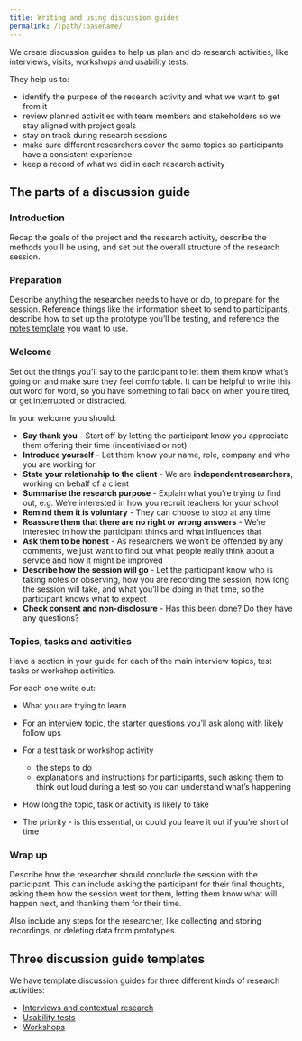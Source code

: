```yaml
---
title: Writing and using discussion guides
permalink: /:path/:basename/
---
```

We create discussion guides to help us plan and do research activities, like
interviews, visits, workshops and usability tests.

They help us to:

* identify the purpose of the research activity and what we want to get from it
* review planned activities with team members and stakeholders so we stay
  aligned with project goals
* stay on track during research sessions
* make sure different researchers cover the same topics so participants have a
  consistent experience
* keep a record of what we did in each research activity

## The parts of a discussion guide

### Introduction

Recap the goals of the project and the research activity, describe the methods
you’ll be using, and set out the overall structure of the research session.

### Preparation

Describe anything the researcher needs to have or do, to prepare for the
session. Reference things like the information sheet to send to participants,
describe how to set up the prototype you’ll be testing, and reference the
[notes template](https://drive.google.com/drive/folders/1MAUax08jwwqNd1BWfH-gixSbltY2qE-m)
you want to use.

### Welcome

Set out the things you'll say to the participant to let them them know what’s
going on and make sure they feel comfortable. It can be helpful to write this
out word for word, so you have something to fall back on when you’re tired, or
get interrupted or distracted.

In your welcome you should:

* **Say thank you** - Start off by letting the participant know you appreciate
  them offering their time (incentivised or not)
* **Introduce yourself** - Let them know your name, role, company and who you
  are working for
* **State your relationship to the client** - We are **independent
  researchers**, working on behalf of a client
* **Summarise the research purpose** - Explain what you’re trying to find out,
  e.g. We’re interested in how you recruit teachers for your school
* **Remind them it is voluntary** - They can choose to stop at any time
* **Reassure them that there are no right or wrong answers** - We’re interested
  in how the participant thinks and what influences that
* **Ask them to be honest** - As researchers we won’t be offended by any
  comments, we just want to find out what people really think about a service
  and how it might be improved
* **Describe how the session will go** - Let the participant know who is taking
  notes or observing, how you are recording the session, how long the session
  will take, and what you’ll be doing in that time, so the participant knows
  what to expect
* **Check consent and non-disclosure** - Has this been done? Do they have any
  questions?

### Topics, tasks and activities

Have a section in your guide for each of the main interview topics, test tasks
or workshop activities.

For each one write out:

* What you are trying to learn
* For an interview topic, the starter questions you’ll ask along with likely
  follow ups
* For a test task or workshop activity

  * the steps to do
  * explanations and instructions for participants, such asking them to think
    out loud during a test so you can understand what’s happening
* How long the topic, task or activity is likely to take
* The priority - is this essential, or could you leave it out if you’re short of
  time

### Wrap up

Describe how the researcher should conclude the session with the participant.
This can include asking the participant for their final thoughts, asking them
how the session went for them, letting them know what will happen next, and
thanking them for their time.

Also include any steps for the researcher, like collecting and storing
recordings, or deleting data from prototypes.

## Three discussion guide templates

We have template discussion guides for three different kinds of research
activities:

* [Interviews and contextual research](https://drive.google.com/open?id=1XeBhmQL0jqFFsl2Cw-DOKVpabTRILGl-TjeyUDW90vM)
* [Usability tests](https://drive.google.com/open?id=1hcVkLGJVDB9ZOoMIz93erUpk1RUgXN_ZcZflJxsFpHw)
* [Workshops](https://drive.google.com/open?id=1ZHZwLBnUlDsxrvv1qj_ZpFU9QGsP_dIDLMVcGbEYswY)